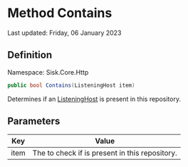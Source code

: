 # Method Contains
Last updated: Friday, 06 January 2023

## Definition
Namespace: Sisk.Core.Http

```csharp
public bool Contains(ListeningHost item)
```

Determines if an [ListeningHost](/spec/Sisk/Core/Http/ListeningHost) is present in this repository.

## Parameters

| Key | Value |
| --- | --- |
| item | The  to check if is present in this repository. | 

